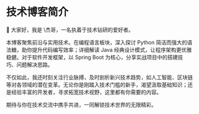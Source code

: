 # 技术博客简介

👋 大家好，我是 \杰哥，一名执着于技术钻研的爱好者。

本博客聚焦前沿与实用技术。在编程语言板块，深入探讨 Python 简洁而强大的语法糖，助你提升代码编写效率；详细解读 Java 经典设计模式，让程序架构更优雅稳健。对于软件开发框架，以 Spring Boot 为核心，分享实战项目中的搭建技巧、问题解决思路。

不仅如此，我还时刻关注行业脉搏，及时剖析新兴技术趋势，如人工智能、区块链等对各领域的潜在变革。无论你是刚踏入技术门槛的新手，渴望汲取基础知识；还是经验丰富的开发者，寻求拓宽技术视野，这里都有你需要的内容。

期待与你在技术交流中携手共进，一同解锁技术世界的无限精彩。

<CommentService />